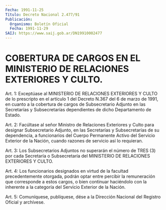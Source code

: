 ```yaml
---
Fecha: 1991-11-25
Título: Decreto Nacional 2.477/91
Publicación:
  Organismo: Boletín Oficial
  Fecha: 1991-11-29
SAIJ: https://www.saij.gob.ar/DN19910002477
---
```

# COBERTURA DE CARGOS EN EL MINISTERIO DE RELACIONES EXTERIORES Y CULTO.

<a id="1"></a>
Art.  1:  Exceptúase  al MINISTERIO DE RELACIONES EXTERIORES Y CULTO de lo prescripto en el  artículo 1 del Decreto N.367 del 6 de marzo de 1991, en cuanto a la cobertura  de cargos de Subsecretario Adjunto en las Secretarías y Subsecretarías  dependientes  de dicho Departamento de Estado.

<a id="2"></a>
Art. 2: Facúltase al señor Ministro de Relaciones Exteriores y Culto  para  designar  Subsecretario  Adjunto, en las Secretarías y Subsecretarías  de  su  dependencia,  a  funcionarios   del  Cuerpo Permanente  Activo  del  Servicio  Exterior  de  la  Nación, cuando razones de servicio así lo requieran.

<a id="3"></a>
Art.  3: Los Subsecretarios Adjuntos no superarán el número de TRES (3) por  cada  Secretaría  o  Subsecretaría  del MINISTERIO DE RELACIONES EXTERIORES Y CULTO.

<a id="4"></a>
Art.  4:  Los funcionarios designados en virtud de la facultad precedentemente    otorgada,    podrán   optar  entre  percibir  la remuneración  que  corresponde  a estos cargos,  o  bien  continuar haciéndolo con la inherente a la  categoría  del  Servicio Exterior de la Nación.

<a id="5"></a>
Art.  5: Comuníquese, publíquese, dése a la Dirección Nacional del Registro Oficial y archívese.